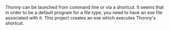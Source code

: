 Thonny can be launched from command line or via a shortcut. 
It seems that in order to be a default program for a file type,
you need to have an exe file associated with it. This project
creates an exe which executes Thonny's shortcut.